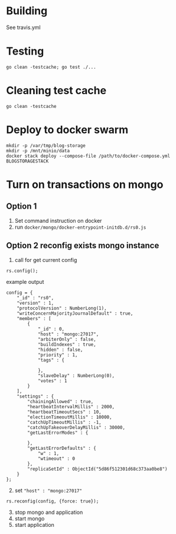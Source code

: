# Building
See travis.yml

# Testing
```
go clean -testcache; go test ./...
```

# Cleaning test cache
```
go clean -testcache
```

# Deploy to docker swarm
```
mkdir -p /var/tmp/blog-storage
mkdir -p /mnt/minio/data
docker stack deploy --compose-file /path/to/docker-compose.yml BLOGSTORAGESTACK
```

# Turn on transactions on mongo
## Option 1
1. Set command instruction on docker
2. run `docker/mongo/docker-entrypoint-initdb.d/rs0.js`

## Option 2 reconfig exists mongo instance
1. call for get current config
```
rs.config();
```
example output
```
config = {
    "_id" : "rs0",
    "version" : 1,
    "protocolVersion" : NumberLong(1),
    "writeConcernMajorityJournalDefault" : true,
    "members" : [
        {
            "_id" : 0,
            "host" : "mongo:27017",
            "arbiterOnly" : false,
            "buildIndexes" : true,
            "hidden" : false,
            "priority" : 1,
            "tags" : {

            },
            "slaveDelay" : NumberLong(0),
            "votes" : 1
        }
    ],
    "settings" : {
        "chainingAllowed" : true,
        "heartbeatIntervalMillis" : 2000,
        "heartbeatTimeoutSecs" : 10,
        "electionTimeoutMillis" : 10000,
        "catchUpTimeoutMillis" : -1,
        "catchUpTakeoverDelayMillis" : 30000,
        "getLastErrorModes" : {

        },
        "getLastErrorDefaults" : {
            "w" : 1,
            "wtimeout" : 0
        },
        "replicaSetId" : ObjectId("5d86f512301d68c373aa0be8")
    }
};
```
2. set `"host" : "mongo:27017"`

```
rs.reconfig(config, {force: true});
```
3. stop mongo and application
4. start mongo
5. start application